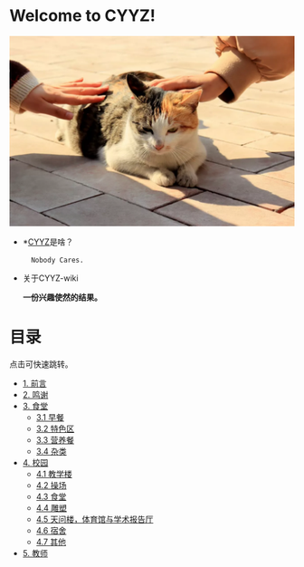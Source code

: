 # **Welcome to CYYZ!**


![cat](images/cat1.png "CYYZ的老学长")

- *[CYYZ](https://baike.baidu.com/item/%E9%9D%92%E5%B2%9B%E5%B8%82%E5%9F%8E%E9%98%B3%E7%AC%AC%E4%B8%80%E9%AB%98%E7%BA%A7%E4%B8%AD%E5%AD%A6/62625261)是啥？

        Nobody Cares.

- 关于CYYZ-wiki

    **一份兴趣使然的结果。**

    <!-- 一个无厘头的念头，一名有想法的学生，一群陪伴的好友，一次压抑下的释放。

    无论什么，总之，这一切汇聚到了这里。 -->


# **目录**

点击可快速跳转。

- [1. 前言](intro/Pre-saying.md)
- [2. 鸣谢](intro/thanks.md)
- [3. 食堂](dish/index.md)
    - [3.1 早餐](dish/breakfast.md)
    - [3.2 特色区](dish/special/menu.md)
    - [3.3 营养餐](dish/diningarea.md)
    - [3.4 杂类](dish/others.md) 
- [4. 校园](campus/index.md)
    - [4.1 教学楼](campus/teaching-building.md)
    - [4.2 操场](campus/playground.md)
    - [4.3 食堂](campus/dinninghall.md)
    - [4.4 雕塑](campus/sculpture.md)
    - [4.5 天问楼，体育馆与学术报告厅](campus/tianwen-gym-and-hall.md)
    - [4.6 宿舍](campus/dorm.md)
    - [4.7 其他](campus/others.md)
- [5. 教师](teachers.md)
